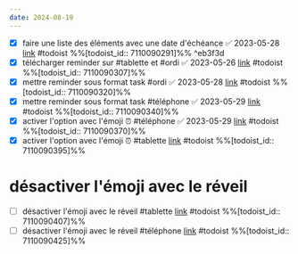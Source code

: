 ```yaml
---
date: 2024-08-19
---
```

- [x] faire une liste des éléments avec une date d'échéance ✅ 2023-05-28 [link](https://todoist.com/showTask?id=7110090291) #todoist %%[todoist_id:: 7110090291]%%
 ^eb3f3d
 - [x] télécharger reminder sur #tablette et #ordi ✅ 2023-05-26 [link](https://todoist.com/showTask?id=7110090307) #todoist %%[todoist_id:: 7110090307]%%
- [x] mettre reminder sous format task #ordi ✅ 2023-05-28 [link](https://todoist.com/showTask?id=7110090320) #todoist %%[todoist_id:: 7110090320]%%
- [x] mettre reminder sous format task #téléphone ✅ 2023-05-29 [link](https://todoist.com/showTask?id=7110090340) #todoist %%[todoist_id:: 7110090340]%%
- [x] activer l'option avec l'émoji ⏰ #téléphone ✅ 2023-05-29 [link](https://todoist.com/showTask?id=7110090370) #todoist %%[todoist_id:: 7110090370]%%
- [x] activer l'option avec l'émoji ⏰ #tablette  [link](https://todoist.com/showTask?id=7110090395) #todoist %%[todoist_id:: 7110090395]%%
# désactiver l'émoji avec le réveil
- [ ] désactiver l'émoji avec le réveil #tablette  [link](https://todoist.com/showTask?id=7110090407) #todoist %%[todoist_id:: 7110090407]%%
- [ ] désactiver l'émoji avec le réveil #téléphone  [link](https://todoist.com/showTask?id=7110090425) #todoist %%[todoist_id:: 7110090425]%%